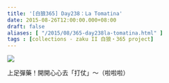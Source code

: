 ```yaml
---
title: '[白狼365] Day238：La Tomatina'
date: 2015-08-26T12:00:00.000+08:00
draft: false
aliases: [ "/2015/08/365-day238la-tomatina.html" ]
tags : [collections - zaku II 白狼・365 project]
---
```


[![](https://farm1.staticflickr.com/609/20880207061_0155145063_z.jpg)](https://farm1.staticflickr.com/609/20880207061_0155145063_z.jpg)

上足彈藥！開開心心去「打仗」～（啦啦啦）